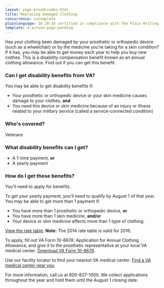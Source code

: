 ```yaml
---
layout: page-breadcrumbs.html
title: Replacing Damaged Clothing
concurrence: incomplete
plainlanguage: 10-28-16 certified in compliance with the Plain Writing Act
template: 4-action-page-pending
---
```


Has your clothing been damaged by your prosthetic or orthopedic device (such as a wheelchair) or by the medicine you’re taking for a skin condition? If it has, you may be able to get money each year to help you buy new clothes. This is a disability compensation benefit known as an annual clothing allowance. Find out if you can get this benefit. 

<div class="call-out" markdown="1">

### Can I get disability benefits from VA?

You may be able to get disability benefits if:

  - Your prosthetic or orthopedic device or your skin medicine causes damage to your clothes, **and**
  - You need this device or skin medicine because of an injury or illness related to your military service (called a service-connected condition)



### Who's covered?

Veterans
</div>

### What disability benefits can I get?

- A 1-time payment, **or**
- A yearly payment

### How do I get these benefits?

You'll need to apply for benefits.

To get your yearly payment, you'll need to qualify by August 1 of that year. You may be able to get more than 1 payment if: 
- You have more than 1 prosthetic or orthopedic device, **or**
- You have more than 1 skin medicine, **and/or** 
- Your device or skin medicine affects more than 1 type of clothing.

[View the rate table](http://www.benefits.va.gov/COMPENSATION/special_Benefit_Allowances_2012.asp). 
**Note:** The 2014 rate table is valid for 2016. 

To apply, fill out VA Form 10-8678: Application for Annual Clothing Allowance, and give it to the prosthetic representative at your local VA medical center. [Download VA Form 10-8678](http://www.va.gov/vaforms/medical/pdf/10-8678-fill.pdf).

Use our facility locator to find your nearest VA medical center. [Find a VA medical center near you](https://www.vets.gov/facility-locator/). 

For more information, call us at <span class="tel">800-827-1000</span>. We collect applications throughout the year and hold them until the August 1 closing date.
